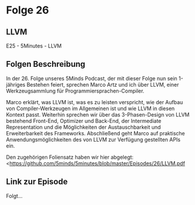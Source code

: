 # Folge 26

## LLVM

E25 - 5Minutes - LLVM

## Folgen Beschreibung

In der 26. Folge unseres 5Minds Podcast, der mit dieser Folge nun sein 1-jähriges Bestehen feiert, sprechen Marco Artz und ich über LLVM, einer Werkzeugsammlung für Programmiersprachen-Compiler.

Marco erklärt, was LLVM ist, was es zu leisten verspricht, wie der Aufbau von Compiler-Werkzeugen im Allgemeinen ist und wie LLVM in diesen Kontext passt. Weiterhin sprechen wir über das 3-Phasen-Design von LLVM bestehend Front-End, Optimizer und Back-End, der Intermediate Representation und die Möglichkeiten der Austauschbarkeit und Erweiterbarkeit des Frameworks. Abschließend geht Marco auf praktische Anwendungsmöglichkeiten des von LLVM zur Verfügung gestellten APIs ein.

Den zugehörigen Foliensatz haben wir hier abgelegt: <<https://github.com/5minds/5minutes/blob/master/Episodes/26/LLVM.pdf>

## Link zur Episode

Folgt...
